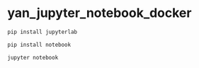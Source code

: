 # yan_jupyter_notebook_docker


```bash
pip install jupyterlab

pip install notebook

jupyter notebook
```
